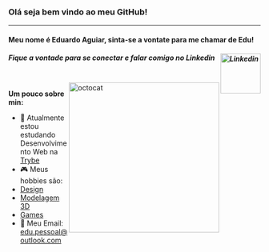 ### Olá seja bem vindo ao meu GitHub!
<hr />

#### Meu nome é Eduardo Aguiar, sinta-se a vontate para me chamar de Edu!
##### Fique a vontade para se conectar e falar comigo no Linkedin <a href = "https://www.linkedin.com/in/eduardo-aguiar-s/"><img align="right" alt="Linkedin" width="80px" src="https://upload.wikimedia.org/wikipedia/commons/0/01/LinkedIn_Logo.svg"><a/>
<br />
  
  <img align="right" alt="octocat" src="https://user-images.githubusercontent.com/78566280/114638970-220fdf80-9ca3-11eb-9bfd-13ee996cd3f9.png" width="300px"/>
  
**Um pouco sobre min:**

- 🌱 Atualmente estou estudando Desenvolvimento Web na <a href = "https://www.betrybe.com/">Trybe</a>
- :video_game: Meus hobbies são: 
- <a href = "https://www.behance.net/eduardoaguiars">Design</a>
- <a href = "https://www.artstation.com/eduardoaguiar">Modelagem 3D</a>
- <a href = "https://steamcommunity.com/id/ownedslayer/">Games</a>
- :email: Meu Email: edu.pessoal@outlook.com
